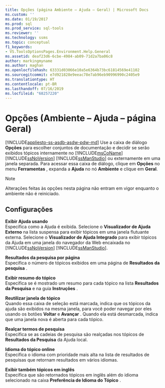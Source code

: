 ```yaml
---
title: Opções (página Ambiente – Ajuda – Geral) | Microsoft Docs
ms.custom: ''
ms.date: 01/19/2017
ms.prod: sql
ms.prod_service: sql-tools
ms.reviewer: ''
ms.technology: ssms
ms.topic: conceptual
f1_keywords:
- VS.ToolsOptionsPages.Environment.Help.General
ms.assetid: deaf23d6-6cbe-4984-ab09-71d2a7ba06c8
author: markingmyname
ms.author: maghan
ms.openlocfilehash: 63331d03066e10a5e6364b73bc61814569e41102
ms.sourcegitcommit: e7d921828e9eeac78e7ab96eb90996990c2405e9
ms.translationtype: HT
ms.contentlocale: pt-BR
ms.lasthandoff: 07/16/2019
ms.locfileid: "68257220"
---
```

# <a name="options-environment---help---general-page"></a>Opções (Ambiente – Ajuda – página Geral)
[!INCLUDE[appliesto-ss-asdb-asdw-pdw-md](../../includes/appliesto-ss-asdb-asdw-pdw-md.md)]
Use a caixa de diálogo **Opções** para escolher conjuntos de documentação e decidir se serão exibidos tópicos internamente no [!INCLUDE[msCoName](../../includes/msconame_md.md)] [!INCLUDE[ssNoVersion](../../includes/ssnoversion-md.md)] [!INCLUDE[ssManStudio](../../includes/ssmanstudio-md.md)] ou externamente em uma janela separada. Para acessar essa caixa de diálogo, clique em **Opções** no menu **Ferramentas** , expanda a **Ajuda** no nó **Ambiente** e clique em **Geral**.  
  
> [!NOTE]  
> Alterações feitas às opções nesta página não entram em vigor enquanto o ambiente não é reiniciado.  
  
## <a name="settings"></a>Configurações  
**Exibir Ajuda usando**  
Especifica como a Ajuda é exibida. Selecione o **Visualizador de Ajuda Externo** na lista suspensa para exibir tópicos em uma janela flutuante externa. Selecione o **Visualizador de Ajuda Integrado** para exibir tópicos da Ajuda em uma janela do navegador da Web encaixada no [!INCLUDE[ssNoVersion](../../includes/ssnoversion-md.md)] [!INCLUDE[ssManStudio](../../includes/ssmanstudio-md.md)].  
  
**Resultados da pesquisa por página**  
Especifica o número de tópicos exibidos em uma página de **Resultados da pesquisa** .  
  
**Exibir resumo do tópico**  
Especifica se é mostrado um resumo para cada tópico na lista **Resultados da Pesquisa** e na guia **Instruções** .  
  
**Reutilizar janela de tópico**  
Quando essa caixa de seleção está marcada, indica que os tópicos da ajuda são exibidos na mesma janela, para você poder navegar por eles usando os botões **Voltar** e **Avançar** . Quando ela está desmarcada, indica que uma janela nova é aberta para cada tópico.  
  
**Realçar termos de pesquisa**  
Especifica se as cadeias de pesquisa são realçadas nos tópicos de **Resultados da Pesquisa** da Ajuda local.  
  
**Idioma do tópico online**  
Especifica o idioma com prioridade mais alta na lista de resultados de pesquisas que retornam resultados em vários idiomas.  
  
**Exibir também tópicos em inglês**  
Especifica que são retornados tópicos em inglês além do idioma selecionado na caixa **Preferência de Idioma do Tópico** .  
  
